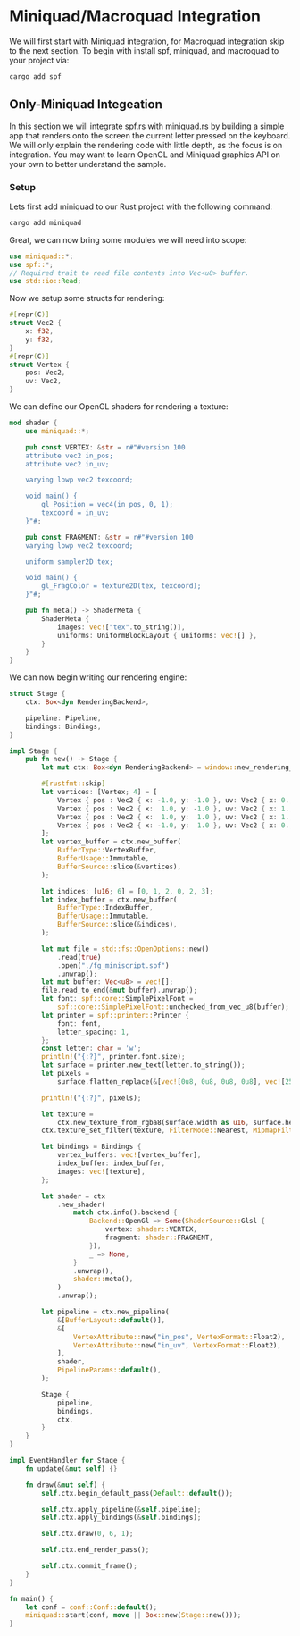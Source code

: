 # Miniquad/Macroquad Integration
We will first start with Miniquad integration, for Macroquad integration skip
to the next section.
To begin with install spf, miniquad, and macroquad to your project via:
```sh
cargo add spf
```

## Only-Miniquad Integeation
In this section we will integrate spf.rs with miniquad.rs by building a simple app that renders onto the screen the current letter pressed on the keyboard. We will only explain the rendering code with little depth, as the focus is on integration. You may want to learn OpenGL and Miniquad graphics API on your own to better understand the sample.

### Setup
Lets first add miniquad to our Rust project with the following command:
```sh
cargo add miniquad
```
Great, we can now bring some modules we will need into scope:
```rs
use miniquad::*;
use spf::*;
// Required trait to read file contents into Vec<u8> buffer.
use std::io::Read;
```
Now we setup some structs for rendering:
```rs
#[repr(C)]
struct Vec2 {
    x: f32,
    y: f32,
}
#[repr(C)]
struct Vertex {
    pos: Vec2,
    uv: Vec2,
}

```
We can define our OpenGL shaders for rendering a texture:
```rs
mod shader {
    use miniquad::*;

    pub const VERTEX: &str = r#"#version 100
    attribute vec2 in_pos;
    attribute vec2 in_uv;

    varying lowp vec2 texcoord;

    void main() {
        gl_Position = vec4(in_pos, 0, 1);
        texcoord = in_uv;
    }"#;

    pub const FRAGMENT: &str = r#"#version 100
    varying lowp vec2 texcoord;

    uniform sampler2D tex;

    void main() {
        gl_FragColor = texture2D(tex, texcoord);
    }"#;

    pub fn meta() -> ShaderMeta {
        ShaderMeta {
            images: vec!["tex".to_string()],
            uniforms: UniformBlockLayout { uniforms: vec![] },
        }
    }
}
```
We can now begin writing our rendering engine:
```rs
struct Stage {
    ctx: Box<dyn RenderingBackend>,

    pipeline: Pipeline,
    bindings: Bindings,
}
```
```rs
impl Stage {
    pub fn new() -> Stage {
        let mut ctx: Box<dyn RenderingBackend> = window::new_rendering_backend();

        #[rustfmt::skip]
        let vertices: [Vertex; 4] = [
            Vertex { pos : Vec2 { x: -1.0, y: -1.0 }, uv: Vec2 { x: 0., y: 0. } },
            Vertex { pos : Vec2 { x:  1.0, y: -1.0 }, uv: Vec2 { x: 1., y: 0. } },
            Vertex { pos : Vec2 { x:  1.0, y:  1.0 }, uv: Vec2 { x: 1., y: 1. } },
            Vertex { pos : Vec2 { x: -1.0, y:  1.0 }, uv: Vec2 { x: 0., y: 1. } },
        ];
        let vertex_buffer = ctx.new_buffer(
            BufferType::VertexBuffer,
            BufferUsage::Immutable,
            BufferSource::slice(&vertices),
        );

        let indices: [u16; 6] = [0, 1, 2, 0, 2, 3];
        let index_buffer = ctx.new_buffer(
            BufferType::IndexBuffer,
            BufferUsage::Immutable,
            BufferSource::slice(&indices),
        );

        let mut file = std::fs::OpenOptions::new()
            .read(true)
            .open("./fg_miniscript.spf")
            .unwrap();
        let mut buffer: Vec<u8> = vec![];
        file.read_to_end(&mut buffer).unwrap();
        let font: spf::core::SimplePixelFont =
            spf::core::SimplePixelFont::unchecked_from_vec_u8(buffer);
        let printer = spf::printer::Printer {
            font: font,
            letter_spacing: 1,
        };
        const letter: char = 'w';
        println!("{:?}", printer.font.size);
        let surface = printer.new_text(letter.to_string());
        let pixels =
            surface.flatten_replace(&[vec![0u8, 0u8, 0u8, 0u8], vec![255u8, 0u8, 0u8, 255u8]]);

        println!("{:?}", pixels);

        let texture =
            ctx.new_texture_from_rgba8(surface.width as u16, surface.height as u16, &pixels);
        ctx.texture_set_filter(texture, FilterMode::Nearest, MipmapFilterMode::None);

        let bindings = Bindings {
            vertex_buffers: vec![vertex_buffer],
            index_buffer: index_buffer,
            images: vec![texture],
        };

        let shader = ctx
            .new_shader(
                match ctx.info().backend {
                    Backend::OpenGl => Some(ShaderSource::Glsl {
                        vertex: shader::VERTEX,
                        fragment: shader::FRAGMENT,
                    }),
                    _ => None,
                }
                .unwrap(),
                shader::meta(),
            )
            .unwrap();

        let pipeline = ctx.new_pipeline(
            &[BufferLayout::default()],
            &[
                VertexAttribute::new("in_pos", VertexFormat::Float2),
                VertexAttribute::new("in_uv", VertexFormat::Float2),
            ],
            shader,
            PipelineParams::default(),
        );

        Stage {
            pipeline,
            bindings,
            ctx,
        }
    }
}

impl EventHandler for Stage {
    fn update(&mut self) {}

    fn draw(&mut self) {
        self.ctx.begin_default_pass(Default::default());

        self.ctx.apply_pipeline(&self.pipeline);
        self.ctx.apply_bindings(&self.bindings);

        self.ctx.draw(0, 6, 1);

        self.ctx.end_render_pass();

        self.ctx.commit_frame();
    }
}

fn main() {
    let conf = conf::Conf::default();
    miniquad::start(conf, move || Box::new(Stage::new()));
}

```